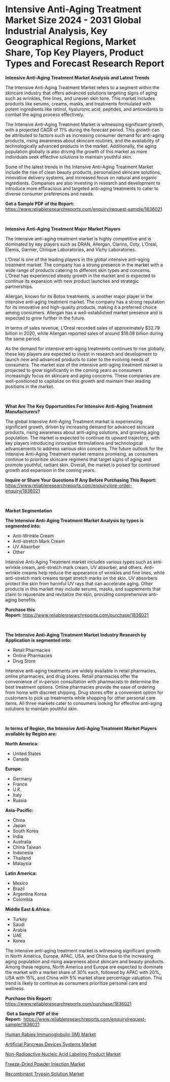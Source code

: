 <p><h1>Intensive Anti-Aging Treatment Market Size 2024 - 2031 Global Industrial Analysis, Key Geographical Regions, Market Share, Top Key Players, Product Types and Forecast Research Report</h1></p><p><strong>Intensive Anti-Aging Treatment Market Analysis and Latest Trends</strong></p>
<p><p>The Intensive Anti-Aging Treatment Market refers to a segment within the skincare industry that offers advanced solutions targeting signs of aging such as wrinkles, fine lines, and uneven skin tone. This market includes products like serums, creams, masks, and treatments formulated with potent ingredients like retinol, hyaluronic acid, peptides, and antioxidants to combat the aging process effectively.</p><p>The Intensive Anti-Aging Treatment Market is witnessing significant growth, with a projected CAGR of 11% during the forecast period. This growth can be attributed to factors such as increasing consumer demand for anti-aging products, rising awareness about skincare routines, and the availability of technologically advanced products in the market. Additionally, the aging population globally is also driving the growth of this market as more individuals seek effective solutions to maintain youthful skin.</p><p>Some of the latest trends in the Intensive Anti-Aging Treatment Market include the rise of clean beauty products, personalized skincare solutions, innovative delivery systems, and increased focus on natural and organic ingredients. Companies are also investing in research and development to introduce more efficacious and targeted anti-aging treatments to cater to diverse consumer preferences and needs.</p></p>
<p><strong>Get a Sample PDF of the Report:&nbsp;</strong> <a href="https://www.reliableresearchreports.com/enquiry/request-sample/1836021">https://www.reliableresearchreports.com/enquiry/request-sample/1836021</a></p>
<p>&nbsp;</p>
<p><strong>Intensive Anti-Aging Treatment Major Market Players</strong></p>
<p><p>The intensive anti-aging treatment market is highly competitive and is dominated by key players such as DRAN, Allergan, Clarins, Coty, L’Oreal, Elemis, Garnier, Clinique Laboratories, and Vichy Laboratories. </p><p>L’Oreal is one of the leading players in the global intensive anti-aging treatment market. The company has a strong presence in the market with a wide range of products catering to different skin types and concerns. L’Oreal has experienced steady growth in the market and is expected to continue its expansion with new product launches and strategic partnerships.</p><p>Allergan, known for its Botox treatments, is another major player in the intensive anti-aging treatment market. The company has a strong reputation for its innovative and high-quality products, making it a preferred choice among consumers. Allergan has a well-established market presence and is expected to grow further in the future.</p><p>In terms of sales revenue, L’Oreal recorded sales of approximately $32.79 billion in 2020, while Allergan reported sales of around $16.08 billion during the same period. </p><p>As the demand for intensive anti-aging treatments continues to rise globally, these key players are expected to invest in research and development to launch new and advanced products to cater to the evolving needs of consumers. The market size of the intensive anti-aging treatment market is projected to grow significantly in the coming years as consumers increasingly focus on skincare and aging concerns. These companies are well-positioned to capitalize on this growth and maintain their leading positions in the market.</p></p>
<p>&nbsp;</p>
<p><strong>What Are The Key Opportunities For Intensive Anti-Aging Treatment Manufacturers?</strong></p>
<p><p>The global Intensive Anti-Aging Treatment market is experiencing significant growth, driven by increasing demand for advanced skincare products, rising awareness about anti-aging solutions, and growing aging population. The market is expected to continue its upward trajectory, with key players introducing innovative formulations and technological advancements to address various skin concerns. The future outlook for the Intensive Anti-Aging Treatment market remains promising, as consumers continue to prioritize skincare regimens that target signs of aging and promote youthful, radiant skin. Overall, the market is poised for continued growth and expansion in the coming years.</p></p>
<p><strong>Inquire or Share Your Questions If Any Before Purchasing This Report:</strong> <a href="https://www.reliableresearchreports.com/enquiry/pre-order-enquiry/1836021">https://www.reliableresearchreports.com/enquiry/pre-order-enquiry/1836021</a></p>
<p>&nbsp;</p>
<p><strong>Market Segmentation</strong></p>
<p><strong>The Intensive Anti-Aging Treatment Market Analysis by types is segmented into:</strong></p>
<p><ul><li>Anti-Wrinkle Cream</li><li>Anti-stretch Mark Cream</li><li>UV Absorber</li><li>Other</li></ul></p>
<p><p>Intensive Anti-Aging Treatment market includes various types such as anti-wrinkle cream, anti-stretch mark cream, UV absorber, and others. Anti-wrinkle creams help reduce the appearance of wrinkles and fine lines, while anti-stretch mark creams target stretch marks on the skin. UV absorbers protect the skin from harmful UV rays that can accelerate aging. Other products in this market may include serums, masks, and supplements that claim to rejuvenate and revitalize the skin, providing comprehensive anti-aging benefits.</p></p>
<p><strong>Purchase this Report:&nbsp;</strong><a href="https://www.reliableresearchreports.com/purchase/1836021">https://www.reliableresearchreports.com/purchase/1836021</a></p>
<p>&nbsp;</p>
<p><strong>The Intensive Anti-Aging Treatment Market Industry Research by Application is segmented into:</strong></p>
<p><ul><li>Retail Pharmacies</li><li>Online Pharmacies</li><li>Drug Store</li></ul></p>
<p><p>Intensive anti-aging treatments are widely available in retail pharmacies, online pharmacies, and drug stores. Retail pharmacies offer the convenience of in-person consultation with pharmacists to determine the best treatment options. Online pharmacies provide the ease of ordering from home with discreet shipping. Drug stores offer a convenient option for customers to pick up treatments while shopping for other personal care items. All three markets cater to consumers looking for effective anti-aging solutions to maintain youthful skin.</p></p>
<p>&nbsp;</p>
<p><strong>In terms of Region, the Intensive Anti-Aging Treatment Market Players available by Region are:</strong></p>
<p>
    <p> <strong> North America: </strong>
        <ul>
            <li>United States</li>
            <li>Canada</li>
        </ul>
        </p> 
    <p> <strong> Europe: </strong>
        <ul>
            <li>Germany</li>
            <li>France</li>
            <li>U.K.</li>
            <li>Italy</li>
            <li>Russia</li>
        </ul>
        </p> 
    <p> <strong> Asia-Pacific: </strong>
        <ul>
            <li>China</li>
            <li>Japan</li>
            <li>South Korea</li>
            <li>India</li>
            <li>Australia</li>
            <li>China Taiwan</li>
            <li>Indonesia</li>
            <li>Thailand</li>
            <li>Malaysia</li>
        </ul>
        </p> 
    <p> <strong> Latin America: </strong>
        <ul>
            <li>Mexico</li>
            <li>Brazil</li>
            <li>Argentina Korea</li>
            <li>Colombia</li>
        </ul>
        </p> 
    <p> <strong> Middle East & Africa: </strong>
        <ul>
            <li>Turkey</li>
            <li>Saudi</li>
            <li>Arabia</li>
            <li>UAE</li>
            <li>Korea</li>
        </ul>
    </p>
    </p>
<p><p>The intensive anti-aging treatment market is witnessing significant growth in North America, Europe, APAC, USA, and China due to the increasing aging population and rising awareness about skincare and beauty products. Among these regions, North America and Europe are expected to dominate the market with a market share of 30% each, followed by APAC with 20%, USA with 15%, and China with 5% market share percentage valuation. This trend is likely to continue as consumers prioritize personal care and wellness.</p></p>
<p><strong>Purchase this Report: </strong><a href="https://www.reliableresearchreports.com/purchase/1836021">https://www.reliableresearchreports.com/purchase/1836021</a></p>
<p>&nbsp;<strong>Get a Sample PDF of the Report:&nbsp;&nbsp;</strong><a href="https://www.reliableresearchreports.com/enquiry/request-sample/1836021">https://www.reliableresearchreports.com/enquiry/request-sample/1836021</a></p>
<p><strong></strong></p>
<p><p><a href="https://medium.com/@santosdicki2023/human-rabies-immunoglobulin-im-market-report-reveals-the-latest-trends-and-growth-opportunities-7452ae3fedfc">Human Rabies Immunoglobulin (IM) Market</a></p><p><a href="https://medium.com/@santosdicki2023/artificial-pancreas-devices-systems-market-analysis-its-cagr-market-segmentation-and-global-02ba512505f9">Artificial Pancreas Devices Systems Market</a></p><p><a href="https://medium.com/@santosdicki2023/non-radioactive-nucleic-acid-labeling-product-market-analysis-its-cagr-market-segmentation-and-d682702f0bd7">Non-Radioactive Nucleic Acid Labeling Product Market</a></p><p><a href="https://medium.com/@santosdicki2023/freeze-dried-powder-injection-market-outlook-industry-overview-and-forecast-2024-to-2031-7de1475caa85">Freeze-Dried Powder Injection Market</a></p><p><a href="https://medium.com/@santosdicki2023/recombinant-trypsin-solution-market-size-market-outlook-and-market-forecast-2024-to-2031-bc7fc01448e9">Recombinant Trypsin Solution Market</a></p></p>